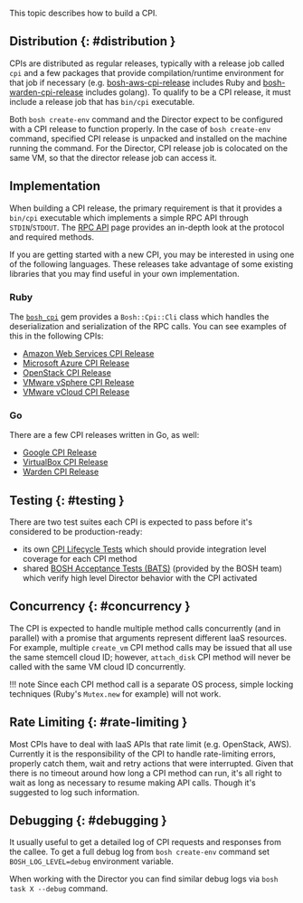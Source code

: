 This topic describes how to build a CPI.

## Distribution {: #distribution }

CPIs are distributed as regular releases, typically with a release job called `cpi` and a few packages that provide compilation/runtime environment for that job if necessary (e.g. [bosh-aws-cpi-release](https://github.com/cloudfoundry-incubator/bosh-aws-cpi-release) includes Ruby and [bosh-warden-cpi-release](https://github.com/cppforlife/bosh-warden-cpi-release) includes golang). To qualify to be a CPI release, it must include a release job that has `bin/cpi` executable.

Both `bosh create-env` command and the Director expect to be configured with a CPI release to function properly. In the case of `bosh create-env` command, specified CPI release is unpacked and installed on the machine running the command. For the Director, CPI release job is colocated on the same VM, so that the director release job can access it.


## Implementation

When building a CPI release, the primary requirement is that it provides a `bin/cpi` executable which implements a simple RPC API through `STDIN`/`STDOUT`. The [RPC API](cpi-api-v1-rpc.md) page provides an in-depth look at the protocol and required methods.

If you are getting started with a new CPI, you may be interested in using one of the following languages. These releases take advantage of some existing libraries that you may find useful in your own implementation.


### Ruby

The [`bosh_cpi`](https://rubygems.org/gems/bosh_cpi) gem provides a `Bosh::Cpi::Cli` class which handles the deserialization and serialization of the RPC calls. You can see examples of this in the following CPIs:

 * [Amazon Web Services CPI Release](https://github.com/cloudfoundry-incubator/bosh-aws-cpi-release)
 * [Microsoft Azure CPI Release](https://github.com/cloudfoundry-incubator/bosh-azure-cpi-release)
 * [OpenStack CPI Release](https://github.com/cloudfoundry-incubator/bosh-openstack-cpi-release)
 * [VMware vSphere CPI Release](https://github.com/cloudfoundry-incubator/bosh-vsphere-cpi-release)
 * [VMware vCloud CPI Release](https://github.com/cloudfoundry-incubator/bosh-vcloud-cpi-release)


### Go

There are a few CPI releases written in Go, as well:

 * [Google CPI Release](https://github.com/cloudfoundry-incubator/bosh-google-cpi-release)
 * [VirtualBox CPI Release](https://github.com/cppforlife/bosh-virtualbox-cpi-release)
 * [Warden CPI Release](https://github.com/cppforlife/bosh-warden-cpi-release)


## Testing {: #testing }

There are two test suites each CPI is expected to pass before it's considered to be production-ready:

- its own [CPI Lifecycle Tests](https://github.com/cloudfoundry/bosh/blob/master/docs/running_tests.md#cpi-lifecycle-tests) which should provide integration level coverage for each CPI method
- shared [BOSH Acceptance Tests (BATS)](https://github.com/cloudfoundry/bosh/blob/master/docs/running_tests.md#bosh-acceptance-tests-bats) (provided by the BOSH team) which verify high level Director behavior with the CPI activated


## Concurrency {: #concurrency }

The CPI is expected to handle multiple method calls concurrently (and in parallel) with a promise that arguments represent different IaaS resources. For example, multiple `create_vm` CPI method calls may be issued that all use the same stemcell cloud ID; however, `attach_disk` CPI method will never be called with the same VM cloud ID concurrently.

!!! note
    Since each CPI method call is a separate OS process, simple locking techniques (Ruby's <code>Mutex.new</code> for example) will not work.


## Rate Limiting {: #rate-limiting }

Most CPIs have to deal with IaaS APIs that rate limit (e.g. OpenStack, AWS). Currently it is the responsibility of the CPI to handle rate-limiting errors, properly catch them, wait and retry actions that were interrupted. Given that there is no timeout around how long a CPI method can run, it's all right to wait as long as necessary to resume making API calls. Though it's suggested to log such information.


## Debugging {: #debugging }

It usually useful to get a detailed log of CPI requests and responses from the callee. To get a full debug log from `bosh create-env` command set `BOSH_LOG_LEVEL=debug` environment variable.

When working with the Director you can find similar debug logs via `bosh task X --debug` command.
